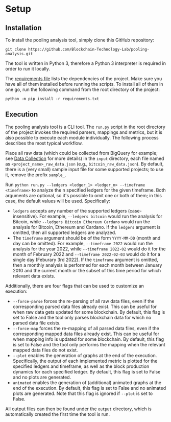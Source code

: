 # Setup

## Installation

To install the pooling analysis tool, simply clone this GitHub repository:

    git clone https://github.com/Blockchain-Technology-Lab/pooling-analysis.git

The tool is written in Python 3, therefore a Python 3 interpreter is required in order to run it locally.

The [requirements file](https://github.com/Blockchain-Technology-Lab/pooling-analysis/blob/main/requirements.txt) lists 
the dependencies of the project.
Make sure you have all of them installed before running the scripts. To install
all of them in one go, run the following command from the root directory of the
project:

    python -m pip install -r requirements.txt


## Execution

The pooling analysis tool is a CLI tool.
The `run.py` script in the root directory of the project invokes the required parsers, mappings and metrics, but it is
also possible to execute each module individually. The following process describes the most typical workflow.

Place all raw data (which could be collected from BigQuery for example; see [Data Collection](data.md) for more details)
in the `input` directory, each file named as `<project_name>_raw_data.json` (e.g., `bitcoin_raw_data.json`). By default,
there is a (very small) sample input file for some supported projects; to use it, remove the prefix `sample_`.

Run `python run.py --ledgers <ledger_1> <ledger_n> --timeframe <timeframe>` to
analyze the n specified ledgers for the given timeframe.
Both arguments are optional, so it's possible to omit one or both of them; in this case, the default values
will be used. Specifically:

- `ledgers` accepts any number of the supported ledgers (case-insensitive). For example, `--ledgers bitcoin`
would run the analysis for Bitcoin, while `--ledgers Bitcoin Ethereum Cardano` would run the analysis for Bitcoin,
Ethereum and Cardano. If the `ledgers` argument is omitted, then all supported ledgers are analyzed.
- The `timeframe` argument should be of the form `YYYY-MM-DD` (month and day can be omitted). For example,
`--timeframe 2022` would run the analysis for the year 2022, while `--timeframe 2022-02` would do it for the month of
February 2022 and `--timeframe 2022-02-03` would do it for a single day (Feburary 3rd 2022). If the `timeframe` 
argument is omitted, then a monthly analysis is performed for each month between January 2010 and the current month 
or the subset of this time period for which relevant data exists.

Additionally, there are four flags that can be used to customize an execution:
- `--force-parse` forces the re-parsing of all raw data files, even if the corresponding parsed data files already
exist. This can be useful for when raw data gets updated for some blockchain. By default, this flag is set to False and 
the tool only parses blockchain data for which no parsed data file exists.
- `--force-map` forces the re-mapping of all parsed data files, even if the corresponding mapped data files already
exist. This can be useful for when mapping info is updated for some blockchain. By default, this flag is set to False 
and the tool only performs the mapping when the relevant mapped data files do not exist.
- `--plot` enables the generation of graphs at the end of the execution. Specifically, the output of each 
implemented metric is plotted for the specified ledgers and timeframe, as well as the block production dynamics for each
specified ledger. By default, this flag is set to False and no plots are generated.
- `animated` enables the generation of (additional) animated graphs at the end of the execution. By default, this flag
is set to False and no animated plots are generated. Note that this flag is ignored if `--plot` is set to False.


All output files can then be found under the `output` directory, which is automatically created the first time the tool
is run.
